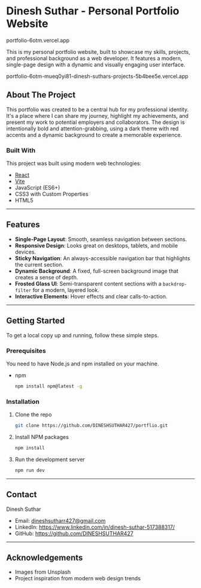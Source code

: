 # Dinesh Suthar - Personal Portfolio Website
portfolio-6otm.vercel.app

This is my personal portfolio website, built to showcase my skills, projects, and professional background as a web developer. It features a modern, single-page design with a dynamic and visually engaging user interface.

portfolio-6otm-mueq0yi81-dinesh-suthars-projects-5b4bee5e.vercel.app

## About The Project

This portfolio was created to be a central hub for my professional identity. It's a place where I can share my journey, highlight my achievements, and present my work to potential employers and collaborators. The design is intentionally bold and attention-grabbing, using a dark theme with red accents and a dynamic background to create a memorable experience.

### Built With

This project was built using modern web technologies:

*   [React](https://reactjs.org/)
*   [Vite](https://vitejs.dev/)
*   JavaScript (ES6+)
*   CSS3 with Custom Properties
*   HTML5

---

## Features

*   **Single-Page Layout**: Smooth, seamless navigation between sections.
*   **Responsive Design**: Looks great on desktops, tablets, and mobile devices.
*   **Sticky Navigation**: An always-accessible navigation bar that highlights the current section.
*   **Dynamic Background**: A fixed, full-screen background image that creates a sense of depth.
*   **Frosted Glass UI**: Semi-transparent content sections with a `backdrop-filter` for a modern, layered look.
*   **Interactive Elements**: Hover effects and clear calls-to-action.

---

## Getting Started

To get a local copy up and running, follow these simple steps.

### Prerequisites

You need to have Node.js and npm installed on your machine.

*   npm
    ```sh
    npm install npm@latest -g
    ```

### Installation

1.  Clone the repo
    ```sh
    git clone https://github.com/DINESHSUTHAR427/portflio.git
    ```
2.  Install NPM packages
    ```sh
    npm install
    ```
3.  Run the development server
    ```sh
    npm run dev
    ```

---

## Contact

Dinesh Suthar

*   Email: dineshsutharr427@gmail.com
*   LinkedIn: https://www.linkedin.com/in/dinesh-suthar-517388317/
*   GitHub: https://github.com/DINESHSUTHAR427

---

## Acknowledgements

*   Images from Unsplash
*   Project inspiration from modern web design trends
